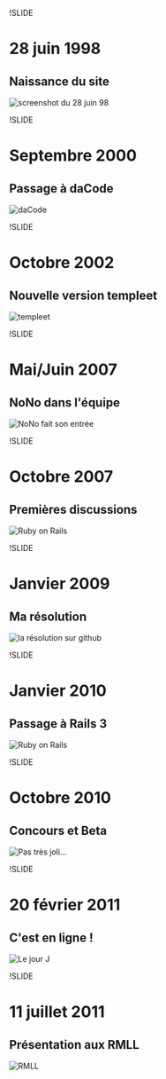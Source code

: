 !SLIDE

# 28 juin 1998 #
## Naissance du site ##

![screenshot du 28 juin 98](28juin.jpg)


!SLIDE

# Septembre 2000 #
## Passage à daCode ##

![daCode](dacode.png)


!SLIDE

# Octobre 2002 #
## Nouvelle version templeet ##

![templeet](templeet.png)


!SLIDE

# Mai/Juin 2007 #
## NoNo dans l'équipe ##

![NoNo fait son entrée](nono.png)


!SLIDE

# Octobre 2007 #
## Premières discussions ##

![Ruby on Rails](rails.png)


!SLIDE

# Janvier 2009 #
## Ma résolution ##

![la résolution sur github](resolution.png)


!SLIDE

# Janvier 2010 #
## Passage à Rails 3 ##

![Ruby on Rails](dailystamp.png)


!SLIDE

# Octobre 2010 #
## Concours et Beta ##

![Pas très joli...](joli.png)


!SLIDE

# 20 février 2011 #
## C'est en ligne ! ##

![Le jour J](en_ligne.png)


!SLIDE

# 11 juillet 2011 #
## Présentation aux RMLL ##

![RMLL](rmll.png)
